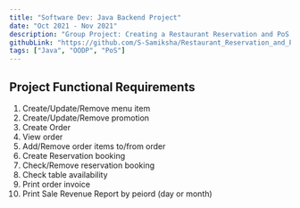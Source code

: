 ```yaml
---
title: "Software Dev: Java Backend Project"
date: "Oct 2021 - Nov 2021"
description: "Group Project: Creating a Restaurant Reservation and PoS System"
githubLink: "https://github.com/S-Samiksha/Restaurant_Reservation_and_Point_of_Sale_System"
tags: ["Java", "OODP", "PoS"]
---
```


## Project Functional Requirements

1. Create/Update/Remove menu item
2. Create/Update/Remove promotion
3. Create Order
4. View order
5. Add/Remove order items to/from order
6. Create Reservation booking
7. Check/Remove reservation booking
8. Check table availability
9. Print order invoice
10. Print Sale Revenue Report by peiord (day or month)
